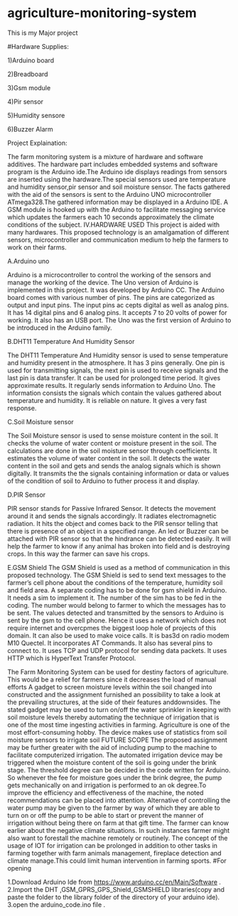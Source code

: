 # agriculture-monitoring-system
This is my Major project  

#Hardware Supplies:

1)Arduino board

2)Breadboard

3)Gsm module

4)Pir sensor

5)Humidity sensore

6)Buzzer Alarm


Project Explaination:

The farm monitoring system is a mixture of hardware and software additives. The hardware part includes embedded systems and software program is the Arduino ide.The Arduino ide displays readings from sensors are inserted using the hardware.The special sensors used are temperature and humidity sensor,pir sensor and soil moisture sensor. The facts gathered with the aid of the sensors is sent to the Arduino UNO microcontroller ATmega328.The gathered information may be displayed in a Arduino IDE. A GSM module is hooked up with the Arduino to facilitate messaging service which updates the farmers each 10 seconds approximately the climate conditions of the subject. IV.HARDWARE USED This project is aided with many hardwares. This proposed technology is an amalgamation of different sensors, microcontroller and communication medium to help the farmers to work on their farms.

A.Arduino uno

Arduino is a microcontroller to control the working of the sensors and manage the working of the device. The Uno version of Arduino is implemented in this project. It was developed by Arduino CC. The Arduino board comes with various number of pins. The pins are categorized as output and input pins. The input pins ac cepts digital as well as analog pins. It has 14 digital pins and 6 analog pins. It accepts 7 to 20 volts of power for working. It also has an USB port. The Uno was the first version of Arduino to be introduced in the Arduino family.

B.DHT11 Temperature And Humidity Sensor

The DHT11 Temperature And Humidity sensor is used to sense temperature and humidity present in the atmosphere. It has 3 pins generally. One pin is used for transmitting signals, the next pin is used to receive signals and the last pin is data transfer. It can be used for prolonged time period. It gives approximate results. It regularly sends information to Arduino Uno. The information consists the signals which contain the values gathered about temperature and humidity. It is reliable on nature. It gives a very fast response.

C.Soil Moisture sensor

The Soil Moisture sensor is used to sense moisture content in the soil. It checks the volume of water content or moisture present in the soil. The calculations are done in the soil moisture sensor through coefficients. It estimates the volume of water content in the soil. It detects the water content in the soil and gets and sends the analog signals which is shown digitally. It transmits the the signals containing information or data or values of the condition of soil to Arduino to futher process it and display.

D.PIR Sensor

PIR sensor stands for Passive Infrared Sensor. It detects the movement around it and sends the signals accordingly. It radiates electromagnetic radiation. It hits the object and comes back to the PIR sensor telling that there is presence of an object in a specified range. An led or Buzzer can be attached with PIR sensor so that the hindrance can be detected easily. It will help the farmer to know if any animal has broken into field and is destroying crops. In this way the farmer can save his crops.

E.GSM Shield The GSM Shield is used as a method of communication in this proposed technology. The GSM Shield is sed to send text messages to the farmer’s cell phone about the conditions of the temperature, humidity soil and field area. A separate coding has to be done for gsm shield in Arduino. It needs a sim to implement it. The number of the sim has to be fed in the coding. The number would belong to farmer to which the messages has to be sent. The values detected and transmitted by the sensors to Arduino is sent by the gsm to the cell phone. Hence it uses a network which does not require internet and overcpmes the biggest loop hole of projects of this domain. It can also be used to make voice calls. It is bas3d on radio modem M10 Quectel. It incorporates AT Commands. It also has several pins to connect to. It uses TCP and UDP protocol for sending data packets. It uses HTTP which is HyperText Transfer Protocol.

The Farm Monitoring System can be used for destiny factors of agriculture. This would be a relief for farmers since it decreases the load of manual efforts A gadget to screen moisture levels within the soil changed into constructed and the assignment furnished an possibility to take a look at the prevailing structures, at the side of their features anddownsides. The stated gadget may be used to turn on/off the water sprinkler in keeping with soil moisture levels thereby automating the technique of irrigation that is one of the most time ingesting activities in farming. Agriculture is one of the most effort-consuming hobby. The device makes use of statistics from soil moisture sensors to irrigate soil FUTURE SCOPE The proposed assignment may be further greater with the aid of including pump to the machine to facilitate computerized irrigation. The automated irrigation device may be triggered when the moisture content of the soil is going under the brink stage. The threshold degree can be decided in the code written for Arduino. So whenever the fee for moisture goes under the brink degree, the pump gets mechanically on and irrigation is performed to an ok degree.To improve the efficiency and effectiveness of the machine, the noted recommendations can be placed into attention. Alternative of controlling the water pump may be given to the farmer by way of which they are able to turn on or off the pump to be able to start or prevent the manner of irrigation without being there on farm at that gift time. The farmer can know earlier about the negative climate situations. In such instances farmer might also want to forestall the machine remotely or routinely. The concept of the usage of IOT for irrigation can be prolonged in addition to other tasks in farming together with farm animals management, fireplace detection and climate manage.This could limit human intervention in farming sports. #For opening

  1.Download Arduino Ide from https://www.arduino.cc/en/Main/Software .
  2.Import the DHT ,GSM_GPRS_GPS_Shield_GSMSHIELD libraries(copy and paste the folder to the library folder of the directory of your arduino ide).
  3.open the arduino_code.ino file .






 
 



